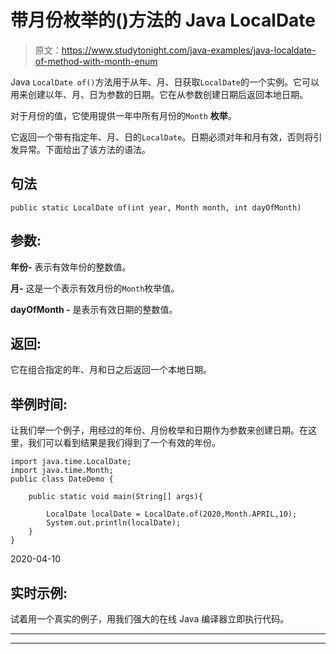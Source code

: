 # 带月份枚举的()方法的 Java LocalDate

> 原文：<https://www.studytonight.com/java-examples/java-localdate-of-method-with-month-enum>

Java `LocalDate of()`方法用于从年、月、日获取`LocalDate`的一个实例。它可以用来创建以年、月、日为参数的日期。它在从参数创建日期后返回本地日期。

对于月份的值，它使用提供一年中所有月份的`Month` **枚举**。

它返回一个带有指定年、月、日的`LocalDate`。日期必须对年和月有效，否则将引发异常。下面给出了该方法的语法。

## 句法

```
public static LocalDate of(int year, Month month, int dayOfMonth)
```

## 参数:

**年份-** 表示有效年份的整数值。

**月-** 这是一个表示有效月份的`Month`枚举值。

**dayOfMonth -** 是表示有效日期的整数值。

## 返回:

它在组合指定的年、月和日之后返回一个本地日期。

## 举例时间:

让我们举一个例子，用经过的年份、月份枚举和日期作为参数来创建日期。在这里，我们可以看到结果是我们得到了一个有效的年份。

```
import java.time.LocalDate;
import java.time.Month;
public class DateDemo {

	public static void main(String[] args){  

		LocalDate localDate = LocalDate.of(2020,Month.APRIL,10);
		System.out.println(localDate);		
	}
}
```

2020-04-10

## 实时示例:

试着用一个真实的例子，用我们强大的在线 Java 编译器立即执行代码。

* * *

* * *